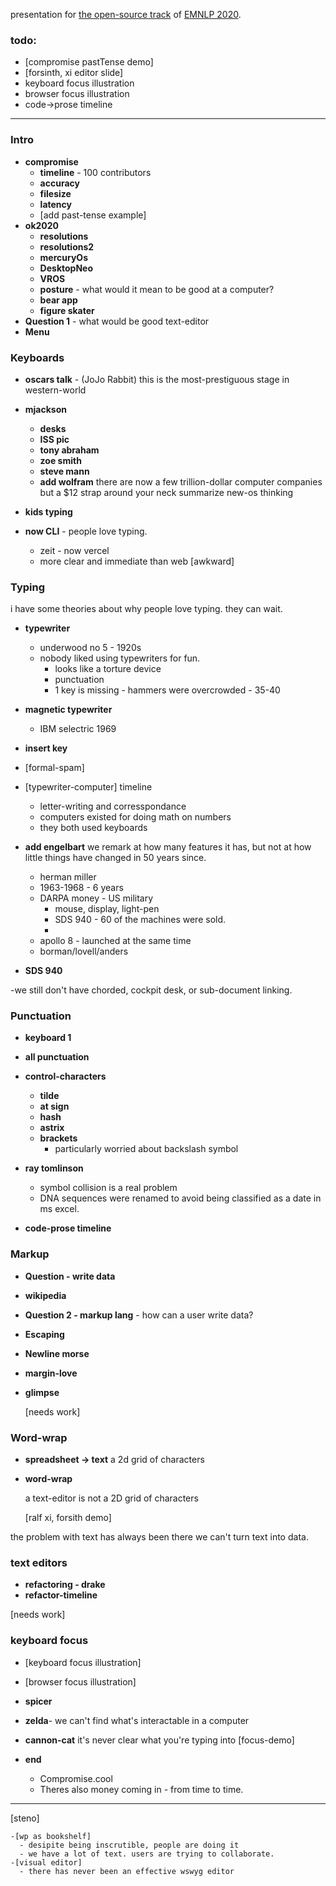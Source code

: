 presentation for [the open-source track](https://nlposs.github.io/2020/index.html) of [EMNLP 2020](https://2020.emnlp.org/).

### todo:

- [compromise pastTense demo]
- [forsinth, xi editor slide]
- keyboard focus illustration
- browser focus illustration
- code->prose timeline

---

### Intro

- **compromise**
  - **timeline** - 100 contributors
  - **accuracy**
  - **filesize**
  - **latency**
  - [add past-tense example]
- **ok2020**
  - **resolutions**
  - **resolutions2**
  - **mercuryOs**
  - **DesktopNeo**
  - **VROS**
  - **posture** - what would it mean to be good at a computer?
  - **bear app**
  - **figure skater**
- **Question 1** - what would be good text-editor
- **Menu**

### Keyboards

- **oscars talk** - (JoJo Rabbit) this is the most-prestiguous stage in western-world
- **mjackson**

  - **desks**
  - **ISS pic**
  - **tony abraham**
  - **zoe smith**
  - **steve mann**
  - **add wolfram**
    there are now a few trillion-dollar computer companies
    but a \$12 strap around your neck
    summarize new-os thinking
- **kids typing**
- **now CLI** - people love typing.
  - zeit - now vercel
  - more clear and immediate than web
  [awkward]

### Typing

i have some theories about why people love typing.
they can wait.

- **typewriter** 
  - underwood no 5 - 1920s
  - nobody liked using typewriters for fun.
    - looks like a torture device
    - punctuation
    - 1 key is missing - hammers were overcrowded - 35-40
- **magnetic typewriter** 
  - IBM selectric 1969
- **insert key**
- [formal-spam]
- [typewriter-computer] timeline
  - letter-writing and corresspondance
  - computers existed for doing math on numbers
  - they both used keyboards

- **add engelbart**
  we remark at how many features it has,
  but not at how little things have changed in 50 years since.
  - herman miller
  - 1963-1968 - 6 years
  - DARPA money - US military
    - mouse, display, light-pen
    - SDS 940 - 60 of the machines were sold.
    - 
  - apollo 8  - launched at the same time
  - borman/lovell/anders

- **SDS 940**

-we still don't have chorded, cockpit desk, or sub-document linking.

### Punctuation

- **keyboard 1**
- **all punctuation**
- **control-characters**
  - **tilde**
  - **at sign**
  - **hash**
  - **astrix**
  - **brackets**
    - particularly worried about backslash symbol
- **ray tomlinson**

  - symbol collision is a real problem
  - DNA sequences were renamed to avoid being classified as a date in ms excel.

- **code-prose timeline**

### Markup

- **Question - write data**
- **wikipedia**
- **Question 2 - markup lang** - how can a user write data?
- **Escaping**
- **Newline morse**
- **margin-love**
- **glimpse**

  [needs work]

### Word-wrap

- **spreadsheet -> text**
  a 2d grid of characters

- **word-wrap**

  a text-editor is not a 2D grid of characters

  [ralf xi, forsith demo]

the problem with text has always been there
we can't turn text into data.

### text editors

- **refactoring - drake**
- **refactor-timeline**

[needs work]

### keyboard focus

- [keyboard focus illustration]
- [browser focus illustration]
- **spicer**
- **zelda**- we can't find what's interactable in a computer
- **cannon-cat**
  it's never clear what you're typing into
  [focus-demo]

- **end**
  - Compromise.cool
  - Theres also money coming in - from time to time.

---

[steno]

    -[wp as bookshelf] 
      - desipite being inscrutible, people are doing it
      - we have a lot of text. users are trying to collaborate.
    -[visual editor]
      - there has never been an effective wswyg editor
